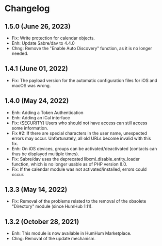 Changelog
=========

1.5.0 (June 26, 2023)
----------------------
- Fix: Write protection for calendar objects.
- Enh: Update Sabre/dav to 4.4.0
- Chng: Remove the "Enable Auto Discovery" function, as it is no longer needed.

1.4.1 (June 01, 2022)
----------------------
- Fix: The payload version for the automatic configuration files for iOS and macOS was wrong.

1.4.0 (May 24, 2022)
----------------------
- Enh: Adding a Token Authentication
- Enh: Adding an iCal interface
- Fix: (SECURITY) Users who should not have access can still access some information.
- Fix #2: If there are special characters in the user name, unexpected errors may occur. Unfortunately, all old URLs become invalid with this fix.
- Enh: On iOS devices, groups can be activated/deactivated (contacts can thus be displayed multiple times).
- Fix: Sabre/dav uses the deprecated libxml_disable_entity_loader function, which is no longer usable as of PHP version 8.0.
- Fix: If the calendar module was not activated/installed, errors could occur.

1.3.3 (May 14, 2022)
----------------------
- Fix: Removal of the problems related to the removal of the obsolete "Directory" module (since HumHub 1.11).

1.3.2 (October 28, 2021)
---------------------
- Enh: This module is now available in HumHum Marketplace.
- Chng: Removal of the update mechanism.